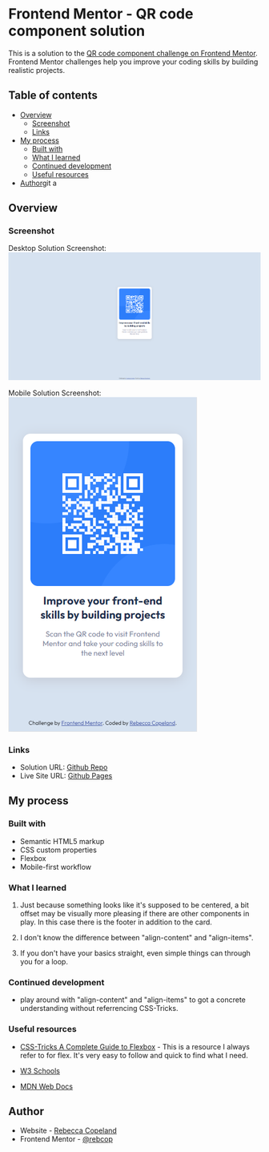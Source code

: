 # Frontend Mentor - QR code component solution

This is a solution to the [QR code component challenge on Frontend Mentor](https://www.frontendmentor.io/challenges/qr-code-component-iux_sIO_H). Frontend Mentor challenges help you improve your coding skills by building realistic projects.

## Table of contents

- [Overview](#overview)
  - [Screenshot](#screenshot)
  - [Links](#links)
- [My process](#my-process)
  - [Built with](#built-with)
  - [What I learned](#what-i-learned)
  - [Continued development](#continued-development)
  - [Useful resources](#useful-resources)
- [Author](#author)git a

## Overview

### Screenshot

Desktop Solution Screenshot:
![Desktop Screenshot of Solution](./images/desktop-solution.png)

Mobile Solution Screenshot:
![Mobile Screenshot of Solution](./images/mobile-solution.png)

### Links

- Solution URL: [Github Repo](https://github.com/rebcop/FM-QRCodeComponent)
- Live Site URL: [Github Pages](https://rebcop.github.io/FM-QRCodeComponent/)

## My process

### Built with

- Semantic HTML5 markup
- CSS custom properties
- Flexbox
- Mobile-first workflow

### What I learned

1. Just because something looks like it's supposed to be centered, a bit offset may be visually more pleasing if there are other components in play. In this case there is the footer in addition to the card.

2. I don't know the difference between "align-content" and "align-items".

3. If you don't have your basics straight, even simple things can through you for a loop.

### Continued development

- play around with "align-content" and "align-items" to got a concrete understanding without referrencing CSS-Tricks.

### Useful resources

- [CSS-Tricks A Complete Guide to Flexbox](https://css-tricks.com/snippets/css/a-guide-to-flexbox/) - This is a resource I always refer to for flex. It's very easy to follow and quick to find what I need.

- [W3 Schools](https://www.w3schools.com/html/default.asp)

- [MDN Web Docs](https://developer.mozilla.org/en-US/docs/Learn)

## Author

- Website - [Rebecca Copeland](https://rebcop.github.io/)
- Frontend Mentor - [@rebcop](https://www.frontendmentor.io/profile/rebcop)

